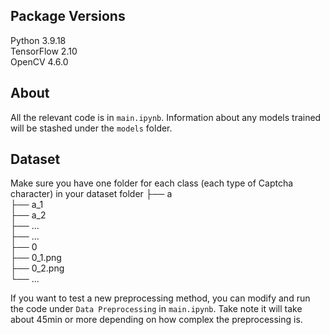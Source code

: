 ## Package Versions
Python 3.9.18 <br>
TensorFlow 2.10 <br>
OpenCV 4.6.0 <br>

## About
All the relevant code is in ```main.ipynb```. Information about any models trained will be stashed under the ```models``` folder.

## Dataset
Make sure you have one folder for each class (each type of Captcha character) in your dataset folder
├── a  
    ├── a_1  
    ├── a_2  
    ├── ...  
├── ...   
├── 0    
    ├── 0_1.png  
    ├── 0_2.png  
    └── ...  

If you want to test a new preprocessing method, you can modify and run the code under ```Data Preprocessing``` in ```main.ipynb```. Take note it will take about 45min or more depending on how complex the preprocessing is.
